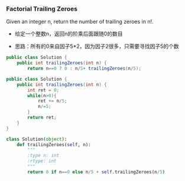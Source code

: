 ### Factorial Trailing Zeroes

Given an integer n, return the number of trailing zeroes in n!.

* 给定一个整数n，返回n的阶乘后面跟随0的数目

* 思路：所有的0来自因子5*2，因为因子2很多，只需要寻找因子5的个数

``` java
public class Solution {
    public int trailingZeroes(int n) {
        return n==0 ? 0 : n/5+ trailingZeroes(n/5);
```
``` java
public class Solution {
    public int trailingZeroes(int n) {
        int ret = 0;
        while(n>0){
            ret += n/5;
            n/=5;
        }
        return ret;
    }
}
```

``` python
class Solution(object):
    def trailingZeroes(self, n):
        """
        :type n: int
        :rtype: int
        """
        return 0 if n==0 else n/5 + self.trailingZeroes(n/5)
```



